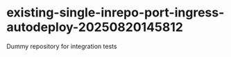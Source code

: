 # existing-single-inrepo-port-ingress-autodeploy-20250820145812
Dummy repository for integration tests
